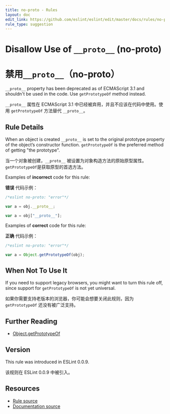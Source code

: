 ```yaml
---
title: no-proto - Rules
layout: doc
edit_link: https://github.com/eslint/eslint/edit/master/docs/rules/no-proto.md
rule_type: suggestion
---
```

<!-- Note: No pull requests accepted for this file. See README.md in the root directory for details. -->

# Disallow Use of `__proto__` (no-proto)

# 禁用`__proto__`（no-proto）

`__proto__` property has been deprecated as of ECMAScript 3.1 and shouldn't be used in the code. Use `getPrototypeOf` method instead.

`__proto__` 属性在 ECMAScript 3.1 中已经被弃用，并且不应该在代码中使用。使用 `getPrototypeOf` 方法替代 `__proto__`。

## Rule Details

When an object is created `__proto__` is set to the original prototype property of the object’s constructor function. `getPrototypeOf` is the preferred method of getting "the prototype".

当一个对象被创建，`__proto__` 被设置为对象构造方法的原始原型属性。`getPrototypeOf`是获取原型的首选方法。

Examples of **incorrect** code for this rule:

**错误** 代码示例：

```js
/*eslint no-proto: "error"*/

var a = obj.__proto__;

var a = obj["__proto__"];
```

Examples of **correct** code for this rule:

**正确** 代码示例：

```js
/*eslint no-proto: "error"*/

var a = Object.getPrototypeOf(obj);
```

## When Not To Use It

If you need to support legacy browsers, you might want to turn this rule off, since support for `getPrototypeOf` is not yet universal.

如果你需要支持老版本的浏览器，你可能会想要关闭此规则，因为 `getPrototypeOf` 还没有被广泛支持。

## Further Reading

* [Object.getPrototypeOf](http://ejohn.org/blog/objectgetprototypeof/)

## Version

This rule was introduced in ESLint 0.0.9.

该规则在 ESLint 0.0.9 中被引入。

## Resources

* [Rule source](https://github.com/eslint/eslint/tree/master/lib/rules/no-proto.js)
* [Documentation source](https://github.com/eslint/eslint/tree/master/docs/rules/no-proto.md)
